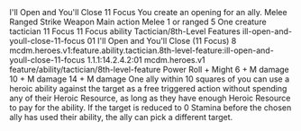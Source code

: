 <ability>
  <name>I&apos;ll Open and You&apos;ll Close</name>
  <cost>11 Focus</cost>
  <flavor>You create an opening for an ally.</flavor>
  <keywords>
    <keyword>Melee</keyword>
    <keyword>Ranged</keyword>
    <keyword>Strike</keyword>
    <keyword>Weapon</keyword>
  </keywords>
  <type>Main action</type>
  <distance>Melee 1 or ranged 5</distance>
  <target>One creature</target>
  <metadata>
    <class>tactician</class>
    <cost>11 Focus</cost>
    <cost_amount>11</cost_amount>
    <cost_resource>Focus</cost_resource>
    <feature_type>ability</feature_type>
    <file_dpath>Tactician/8th-Level Features</file_dpath>
    <item_id>ill-open-and-youll-close-11-focus</item_id>
    <item_index>01</item_index>
    <item_name>I&apos;ll Open and You&apos;ll Close (11 Focus)</item_name>
    <level>8</level>
    <scc>mcdm.heroes.v1:feature.ability.tactician.8th-level-feature:ill-open-and-youll-close-11-focus</scc>
    <scdc>1.1.1:14.2.4.2:01</scdc>
    <source>mcdm.heroes.v1</source>
    <type>feature/ability/tactician/8th-level-feature</type>
  </metadata>
  <effects>
    <effect type="roll">
      <roll>Power Roll + Might</roll>
      <t1>6 + M damage</t1>
      <t2>10 + M damage</t2>
      <t3>14 + M damage</t3>
    </effect>
    <effect type="mundane">One ally within 10 squares of you can use a heroic ability against the target as a free triggered action without spending any of their Heroic Resource, as long as they have enough Heroic Resource to pay for the ability. If the target is reduced to 0 Stamina before the chosen ally has used their ability, the ally can pick a different target.</effect>
  </effects>
</ability>
